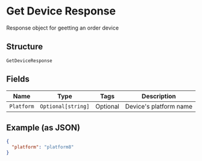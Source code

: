 
# Get Device Response

Response object for geetting an order device

## Structure

`GetDeviceResponse`

## Fields

| Name | Type | Tags | Description |
|  --- | --- | --- | --- |
| `Platform` | `Optional[string]` | Optional | Device's platform name |

## Example (as JSON)

```json
{
  "platform": "platform8"
}
```


